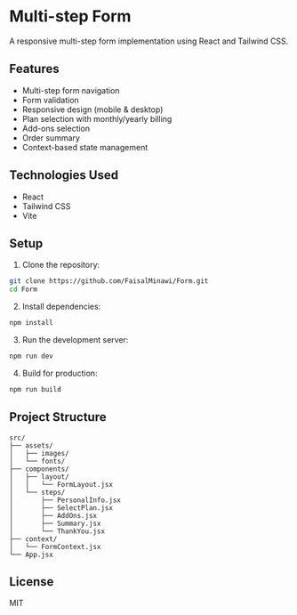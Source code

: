 # Multi-step Form

A responsive multi-step form implementation using React and Tailwind CSS.

## Features

- Multi-step form navigation
- Form validation
- Responsive design (mobile & desktop)
- Plan selection with monthly/yearly billing
- Add-ons selection
- Order summary
- Context-based state management

## Technologies Used

- React
- Tailwind CSS
- Vite

## Setup

1. Clone the repository:
```bash
git clone https://github.com/FaisalMinawi/Form.git
cd Form
```

2. Install dependencies:
```bash
npm install
```

3. Run the development server:
```bash
npm run dev
```

4. Build for production:
```bash
npm run build
```

## Project Structure

```
src/
├── assets/
│   ├── images/
│   └── fonts/
├── components/
│   ├── layout/
│   │   └── FormLayout.jsx
│   └── steps/
│       ├── PersonalInfo.jsx
│       ├── SelectPlan.jsx
│       ├── AddOns.jsx
│       ├── Summary.jsx
│       └── ThankYou.jsx
├── context/
│   └── FormContext.jsx
└── App.jsx
```

## License

MIT

